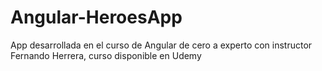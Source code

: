 # Angular-HeroesApp
App desarrollada en el curso de Angular de cero a experto con instructor Fernando Herrera, curso disponible en Udemy 

